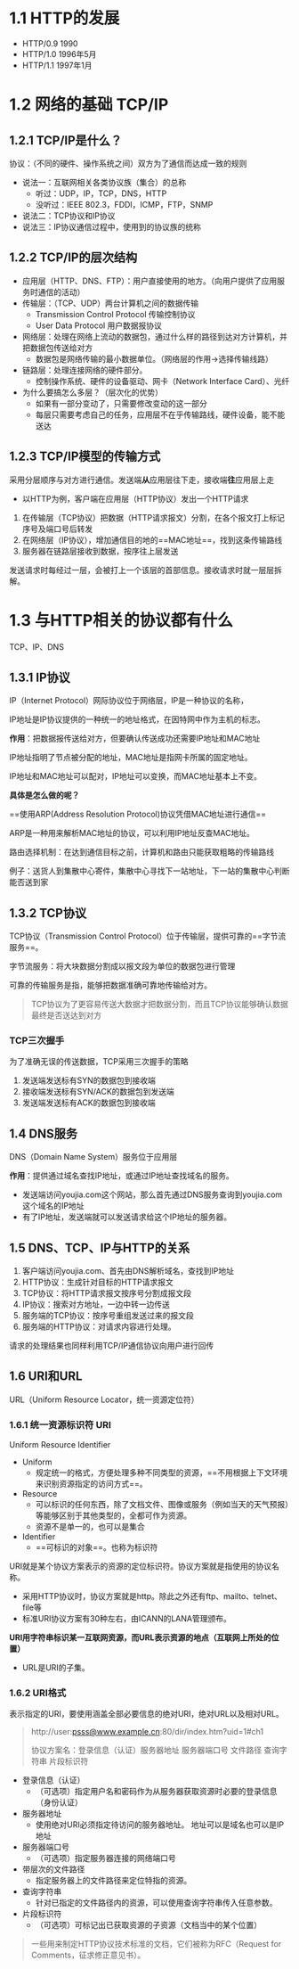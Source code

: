 # 1.1 HTTP的发展

+ HTTP/0.9  1990
+ HTTP/1.0  1996年5月
+ HTTP/1.1  1997年1月

# 1.2 网络的基础 TCP/IP

## 1.2.1 TCP/IP是什么？

协议：（不同的硬件、操作系统之间）双方为了通信而达成一致的规则

+ 说法一：互联网相关各类协议族（集合）的总称
  + 听过：UDP，IP，TCP，DNS，HTTP
  + 没听过：IEEE 802.3，FDDI，ICMP，FTP，SNMP
+ 说法二：TCP协议和IP协议
+ 说法三：IP协议通信过程中，使用到的协议族的统称

## 1.2.2 TCP/IP的层次结构

+ 应用层（HTTP、DNS、FTP）：用户直接使用的地方。（向用户提供了应用服务时通信的活动）
+ 传输层：（TCP、UDP）两台计算机之间的数据传输
  + Transmission Control Protocol 传输控制协议
  + User Data Protocol 用户数据报协议
+ 网络层：处理在网络上流动的数据包，通过什么样的路径到达对方计算机，并把数据包传送给对方
  + 数据包是网络传输的最小数据单位。（网络层的作用->选择传输线路）
+ 链路层：处理连接网络的硬件部分。
  + 控制操作系统、硬件的设备驱动、网卡（Network Interface Card）、光纤
+ 为什么要搞怎么多层？（层次化的优势）
  + 如果有一部分变动了，只需要修改变动的这一部分
  + 每层只需要考虑自己的任务，应用层不在乎传输路线，硬件设备，能不能送达

## 1.2.3 TCP/IP模型的传输方式

采用分层顺序与对方进行通信。发送端**从**应用层往下走，接收端**往**应用层上走

+ 以HTTP为例，客户端在应用层（HTTP协议）发出一个HTTP请求

1. 在传输层（TCP协议）把数据（HTTP请求报文）分割，在各个报文打上标记序号及端口号后转发
2. 在网络层（IP协议），增加通信目的地的==MAC地址==，找到这条传输路线
3. 服务器在链路层接收到数据，按序往上层发送

发送请求时每经过一层，会被打上一个该层的首部信息。接收请求时就一层层拆解。

# 1.3 与HTTP相关的协议都有什么

TCP、IP、DNS

## 1.3.1 IP协议

IP（Internet Protocol）网际协议位于网络层，IP是一种协议的名称，

IP地址是IP协议提供的一种统一的地址格式，在因特网中作为主机的标志。

**作用**：把数据报传送给对方，但要确认传送成功还需要IP地址和MAC地址

IP地址指明了节点被分配的地址，MAC地址是指网卡所属的固定地址。

IP地址和MAC地址可以配对，IP地址可以变换，而MAC地址基本上不变。

**具体是怎么做的呢？**

==使用ARP(Address Resolution Protocol)协议凭借MAC地址进行通信==

ARP是一种用来解析MAC地址的协议，可以利用IP地址反查MAC地址。

路由选择机制：在达到通信目标之前，计算机和路由只能获取粗略的传输路线

​	例子：送货人到集散中心寄件，集散中心寻找下一站地址，下一站的集散中心判断能否送到家

## 1.3.2 TCP协议

TCP协议（Transmission Control Protocol）位于传输层，提供可靠的==字节流服务==。

字节流服务：将大块数据分割成以报文段为单位的数据包进行管理

可靠的传输服务是指，能够把数据准确可靠地传输给对方。

> TCP协议为了更容易传送大数据才把数据分割，而且TCP协议能够确认数据最终是否送达到对方

### TCP三次握手

为了准确无误的传送数据，TCP采用三次握手的策略

1. 发送端发送标有SYN的数据包到接收端
2. 接收端发送标有SYN/ACK的数据包到发送端
3. 发送端发送标有ACK的数据包到接收端

## 1.4 DNS服务

DNS（Domain Name System）服务位于应用层

**作用**：提供通过域名查找IP地址，或通过IP地址查找域名的服务。

+ 发送端访问youjia.com这个网站，那么首先通过DNS服务查询到youjia.com这个域名的IP地址
+ 有了IP地址，发送端就可以发送请求给这个IP地址的服务器。

## 1.5 DNS、TCP、IP与HTTP的关系

1. 客户端访问youjia.com、首先由DNS解析域名，查找到IP地址
2. HTTP协议：生成针对目标的HTTP请求报文
3. TCP协议：将HTTP请求报文按序号分割成报文段
4. IP协议：搜索对方地址，一边中转一边传送
5. 服务端的TCP协议：按序号重组发送过来的报文段
6. 服务端的HTTP协议：对请求内容进行处理。

请求的处理结果也同样利用TCP/IP通信协议向用户进行回传

## 1.6 URI和URL

 URL（Uniform Resource Locator，统一资源定位符）

### 1.6.1 统一资源标识符 URI

Uniform Resource Identifier

+ Uniform 
  + 规定统一的格式，方便处理多种不同类型的资源，==不用根据上下文环境来识别资源指定的访问方式==。
+ Resource
  + 可以标识的任何东西，除了文档文件、图像或服务（例如当天的天气预报）等能够区别于其他类型的，全都可作为资源。
  + 资源不是单一的，也可以是集合
+ Identifier
  + ==可标识的对象==。也称为标识符

URI就是某个协议方案表示的资源的定位标识符。协议方案就是指使用的协议名称。

+ 采用HTTP协议时，协议方案就是http。除此之外还有ftp、mailto、telnet、file等
+ 标准URI协议方案有30种左右，由ICANN的LANA管理颁布。

**URI用字符串标识某一互联网资源，而URL表示资源的地点（互联网上所处的位置）**

+ URL是URI的子集。

### 1.6.2 URI格式

表示指定的URI，要使用涵盖全部必要信息的绝对URI，绝对URL以及相对URL。

> http://user:psss@www.example.cn:80/dir/index.htm?uid=1#ch1
>
> 协议方案名：登录信息（认证）服务器地址 服务器端口号 文件路径 查询字符串 片段标识符

+ 登录信息（认证）
  + （可选项）指定用户名和密码作为从服务器获取资源时必要的登录信息（身份认证）
+ 服务器地址
  + 使用绝对URI必须指定待访问的服务器地址。  地址可以是域名也可以是IP地址
+ 服务器端口号
  + （可选项）指定服务器连接的网络端口号
+ 带层次的文件路径
  + 指定服务器上的文件路径来定位特指的资源。
+ 查询字符串
  + 针对已指定的文件路径内的资源，可以使用查询字符串传入任意参数。
+ 片段标识符
  + （可选项）可标记出已获取资源的子资源（文档当中的某个位置）

> 一些用来制定HTTP协议技术标准的文档，它们被称为RFC（Request for Comments，征求修正意见书）。




















